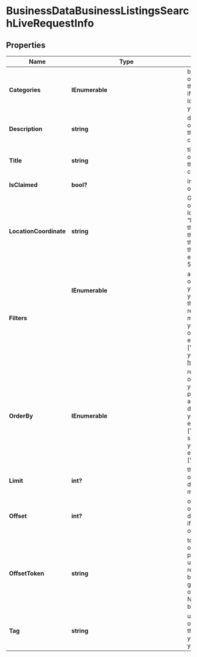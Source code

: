 # BusinessDataBusinessListingsSearchLiveRequestInfo


## Properties

| Name | Type | Description | Notes |
|------------ | ------------- | ------------- | -------------|
**Categories** | **IEnumerable<string>** | business categories<br>optional field<br>the categories you specify are used to search for business listings;<br>if you don’t use this field, we will return business listings found in the specified location;<br>you can specify up to 10 categories |[optional]|
**Description** | **string** | description of the element in SERP<br>optional field<br>the description of the business entity for which the results are collected;<br>can contain up to 200 characters |[optional]|
**Title** | **string** | title of the element in SERP<br>optional field<br>the name of the business entity for which the results are collected;<br>can contain up to 200 characters |[optional]|
**IsClaimed** | **bool?** | indicates whether the business is verified by its owner on Google Maps<br>optional field |[optional]|
**LocationCoordinate** | **string** | GPS coordinates of a location<br>optional field<br>location_coordinate parameter should be specified in the “latitude,longitude,radius” format<br>the maximum number of decimal digits for “latitude” and “longitude”: 7<br>the value of “radius” is specified in kilometres (km)<br>the minimum value for “radius”: 1<br>the maximum value for “radius”: 100000<br>example:<br>53.476225,-2.243572,200 |[optional]|
**Filters** | **IEnumerable<object>** | array of results filtering parameters<br>optional field<br>you can add several filters at once (8 filters maximum)<br>you should set a logical operator and, or between the conditions<br>the following operators are supported:<br>regex, not_regex, <, <=, >, >=, =, <>, in, not_in, like, not_like, ilike, not_ilike, match, not_match<br>you can use the % operator with like and not_like to match any string of zero or more characters<br>example:<br>['rating.value','>',3]<br>you can receive the list of available filters by making a separate request to https://api.dataforseo.com/v3/business_data/business_listings/available_filters |[optional]|
**OrderBy** | **IEnumerable<string>** | results sorting rules<br>optional field<br>you can use the same values as in the filters array to sort the results<br>possible sorting types:<br>asc – results will be sorted in the ascending order<br>desc – results will be sorted in the descending order<br>you should use a comma to set up a sorting parameter<br>example:<br>['rating.value,desc']note that you can set no more than three sorting rules in a single request<br>you should use a comma to separate several sorting rules<br>example:<br>['rating.value,desc','rating.votes_count,desc'] |[optional]|
**Limit** | **int?** | the maximum number of returned businesses<br>optional field<br>default value: 100<br>maximum value: 1000 |[optional]|
**Offset** | **int?** | offset in the results array of returned businesses<br>optional field<br>default value: 0<br>if you specify the 10 value, the first ten entities in the results array will be omitted and the data will be provided for the successive entities |[optional]|
**OffsetToken** | **string** | token for subsequent requests<br>optional field<br>provided in the identical filed of the response to each request;<br>use this parameter to avoid timeouts while trying to obtain over 100,000 results in a single request;<br>by specifying the unique offset_token value from the response array, you will get the subsequent results of the initial task;<br>offset_token values are unique for each subsequent task<br>Note: if the offset_token is specified in the request, all other parameters should be identical to the previous request |[optional]|
**Tag** | **string** | user-defined task identifier<br>optional field<br>the character limit is 255<br>you can use this parameter to identify the task and match it with the result<br>you will find the specified tag value in the data object of the response |[optional]|